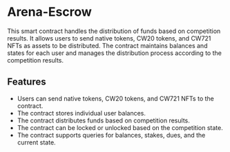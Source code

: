 # Arena-Escrow

This smart contract handles the distribution of funds based on competition results. It allows users to send native tokens, CW20 tokens, and CW721 NFTs as assets to be distributed. The contract maintains balances and states for each user and manages the distribution process according to the competition results.

## Features

- Users can send native tokens, CW20 tokens, and CW721 NFTs to the contract.
- The contract stores individual user balances.
- The contract distributes funds based on competition results.
- The contract can be locked or unlocked based on the competition state.
- The contract supports queries for balances, stakes, dues, and the current state.
